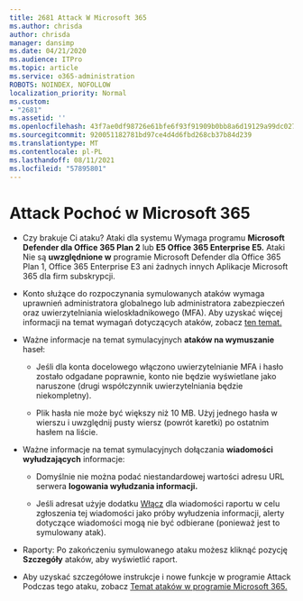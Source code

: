 ```yaml
---
title: 2681 Attack W Microsoft 365
ms.author: chrisda
author: chrisda
manager: dansimp
ms.date: 04/21/2020
ms.audience: ITPro
ms.topic: article
ms.service: o365-administration
ROBOTS: NOINDEX, NOFOLLOW
localization_priority: Normal
ms.custom:
- "2681"
ms.assetid: ''
ms.openlocfilehash: 43f7ae0df98726e61bfe6f93f91909b0bb8a6d19129a99dc027e8b563bc35a6c
ms.sourcegitcommit: 920051182781bd97ce4d4d6fbd268cb37b84d239
ms.translationtype: MT
ms.contentlocale: pl-PL
ms.lasthandoff: 08/11/2021
ms.locfileid: "57895801"
---
```

# <a name="attack-simulator-in-microsoft-365"></a>Attack Pochoć w Microsoft 365

- Czy brakuje Ci ataku? Ataki dla systemu Wymaga programu **Microsoft Defender dla Office 365 Plan 2** lub **E5 Office 365 Enterprise E5.** Ataki Nie są **uwzględnione w** programie Microsoft Defender dla Office 365 Plan 1, Office 365 Enterprise E3 ani żadnych innych Aplikacje Microsoft 365 dla firm subskrypcji.

- Konto służące do rozpoczynania symulowanych ataków wymaga uprawnień administratora globalnego lub administratora zabezpieczeń oraz uwierzytelniania wieloskładnikowego (MFA). Aby uzyskać więcej informacji na temat wymagań dotyczących ataków, zobacz [ten temat.](https://docs.microsoft.com/microsoft-365/security/office-365-security/attack-simulator)

- Ważne informacje na temat symulacyjnych **ataków na wymuszanie** haseł:

  - Jeśli dla konta docelowego włączono uwierzytelnianie MFA i hasło zostało odgadane poprawnie, konto nie będzie wyświetlane jako naruszone (drugi współczynnik uwierzytelniania będzie niekompletny).

  - Plik hasła nie może być większy niż 10 MB. Użyj jednego hasła w wierszu i uwzględnij pusty wiersz (powrót karetki) po ostatnim hasłem na liście.

- Ważne informacje na temat symulacyjnych dołączania **wiadomości wyłudzających** informacje:

  - Domyślnie nie można podać niestandardowej wartości adresu URL serwera **logowania wyłudzania informacji.**

  - Jeśli adresat użyje dodatku [Włącz](https://docs.microsoft.com/microsoft-365/security/office-365-security/enable-the-report-message-add-in) dla wiadomości raportu w celu zgłoszenia tej wiadomości jako próby wyłudzenia informacji, alerty dotyczące wiadomości mogą nie być odbierane (ponieważ jest to symulowany atak).

- Raporty: Po zakończeniu symulowanego ataku możesz kliknąć pozycję **Szczegóły** ataków, aby wyświetlić raport.

- Aby uzyskać szczegółowe instrukcje i nowe funkcje w programie Attack Podczas tego ataku, zobacz [Temat ataków w programie Microsoft 365.](https://docs.microsoft.com/microsoft-365/security/office-365-security/attack-simulator)
